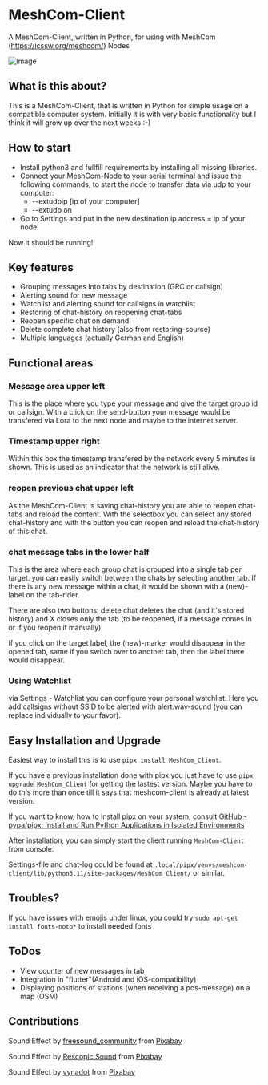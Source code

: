 # MeshCom-Client

A MeshCom-Client, written in Python, for using with MeshCom (https://icssw.org/meshcom/) Nodes

![image](https://github.com/user-attachments/assets/60b6d916-7173-42fe-9ea1-8844415e176a)

## What is this about?

This is a MeshCom-Client, that is written in Python for simple usage on a compatible computer system. Initially it is with very basic functionality but I think it will grow up over the next weeks :-)

## How to start

* Install python3 and fullfill requirements by installing all missing libraries.
* Connect your MeshCom-Node to your serial terminal and issue the following commands, to start the node to transfer data via udp to your computer:
  - --extudpip [ip of your computer]
  - --extudp on
* Go to Settings and put in the new destination ip address = ip of your node.

Now it should be running!

## Key features

* Grouping messages into tabs by destination (GRC or callsign)
* Alerting sound for new message
* Watchlist and alerting sound for callsigns in watchlist
* Restoring of chat-history on reopening chat-tabs
* Reopen specific chat on demand
* Delete complete chat history (also from restoring-source)
* Multiple languages (actually German and English)

## Functional areas

### Message area upper left

This is the place where you type your message and give the target group id or callsign. With a click on the send-button your message would be transfered via Lora to the next node and maybe to the internet server.

### Timestamp upper right

Within this box the timestamp transfered by the network every 5 minutes is shown. This is used as an indicator that the network is still alive.

### reopen previous chat upper left

As the MeshCom-Client is saving chat-history you are able to reopen chat-tabs and reload the content. With the selectbox you can select any stored chat-history and with the button you can reopen and reload the chat-history of this chat.

### chat message tabs in the lower half

This is the area where each group chat is grouped into a single tab per target. you can easily switch between the chats by selecting another tab. If there is any new message within a chat, it would be shown with a (new)-label on the tab-rider.

There are also two buttons: delete chat deletes the chat (and it's stored history) and X closes only the tab (to be reopened, if a message comes in or if you reopen it manually).

If you click on the target label, the (new)-marker would disappear in the opened tab, same if you switch over to another tab, then the label there would disappear.

### Using Watchlist

via Settings - Watchlist you can configure your personal watchlist. Here you add callsigns without SSID to be alerted with alert.wav-sound (you can replace individually to your favor).

## Easy Installation and Upgrade

Easiest way to install this is to use `pipx install MeshCom_Client`.

If you have a previous installation done with pipx you just have to use `pipx upgrade MeshCom_Client` for getting the lastest version. Maybe you have to do this more than once till it says that meshcom-client is already at latest version.

If you want to know, how to install pipx on your system, consult [GitHub - pypa/pipx: Install and Run Python Applications in Isolated Environments](https://github.com/pypa/pipx)

After installation, you can simply start the client running `MeshCom-Client` from console.

Settings-file and chat-log could be found at `.local/pipx/venvs/meshcom-client/lib/python3.11/site-packages/MeshCom_Client/` or similar.

## Troubles?

If you have issues with emojis under linux, you could try `sudo apt-get install fonts-noto*` to install needed fonts

## ToDos

* View counter of new messages in tab
* Integration in "flutter"(Android and iOS-compatibility)
* Displaying positions of stations (when receiving a pos-message) on a map (OSM)

## Contributions

Sound Effect by <a href="https://pixabay.com/de/users/freesound_community-46691455/?utm_source=link-attribution&utm_medium=referral&utm_campaign=music&utm_content=40821">freesound_community</a> from <a href="https://pixabay.com/sound-effects//?utm_source=link-attribution&utm_medium=referral&utm_campaign=music&utm_content=40821">Pixabay</a>

Sound Effect by <a href="https://pixabay.com/de/users/rescopicsound-45188866/?utm_source=link-attribution&utm_medium=referral&utm_campaign=music&utm_content=230478">Rescopic Sound</a> from <a href="https://pixabay.com/sound-effects//?utm_source=link-attribution&utm_medium=referral&utm_campaign=music&utm_content=230478">Pixabay</a>

Sound Effect by <a href="https://pixabay.com/de/users/vynadot-36505577/?utm_source=link-attribution&utm_medium=referral&utm_campaign=music&utm_content=274740">vynadot</a> from <a href="https://pixabay.com/sound-effects//?utm_source=link-attribution&utm_medium=referral&utm_campaign=music&utm_content=274740">Pixabay</a>
